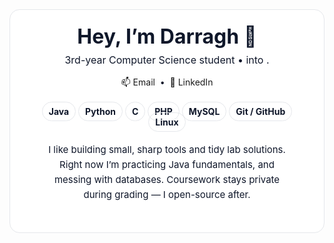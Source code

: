<!-- ===== About Me (Darragh) ===== -->
<div align="center" style="padding:24px;border-radius:16px;border:1px solid #e5e7eb;background:#fff; color:#0f172a;">
  <h1 style="margin:0 0 8px;font-size:32px;line-height:1.2;">Hey, I’m Darragh 👋</h1>
  <p style="margin:0 0 16px;font-size:16px;">
    3rd-year Computer Science student • into .
  </p>

  <!-- Quick links -->
  <p style="margin:0 0 20px;">
    <a href="mailto:dkennedy7274@gmail.com" style="text-decoration:none;">
      📫 Email
    </a>
    &nbsp;•&nbsp;
    <a href="https://www.linkedin.com/in/darragh-kennedy-5817b5356/" target="_blank" style="text-decoration:none;">
      💼 LinkedIn
    </a>
  </p>

<!-- Tech stack -->
<div align="center" style="margin: 24px 0;">
  <span style="padding:6px 10px;border:1px solid #e5e7eb;border-radius:999px;"><strong>Java</strong></span>
  <span style="padding:6px 10px;border:1px solid #e5e7eb;border-radius:999px;"><strong>Python</strong></span>
  <span style="padding:6px 10px;border:1px solid #e5e7eb;border-radius:999px;"><strong>C</strong></span>
  <span style="padding:6px 10px;border:1px solid #e5e7eb;border-radius:999px;"><strong>PHP</strong></span>
  <span style="padding:6px 10px;border:1px solid #e5e7eb;border-radius:999px;"><strong>MySQL</strong></span>
  <span style="padding:6px 10px;border:1px solid #e5e7eb;border-radius:999px;"><strong>Git / GitHub</strong></span>
  <span style="padding:6px 10px;border:1px solid #e5e7eb;border-radius:999px;"><strong>Linux</strong></span>
</div>



  <!-- Blurb -->
  <p style="max-width:720px;margin:24px;font-size:15px;line-height:1.6;">
    I like building small, sharp tools and tidy lab solutions. Right now I’m practicing
    Java fundamentals, and messing with databases. Coursework stays private
    during grading — I open-source after.
  </p>

